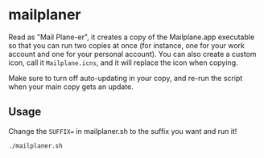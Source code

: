 # mailplaner

Read as "Mail Plane-er", it creates a copy of the Mailplane.app executable so
that you can run two copies at once (for instance, one for your work account
and one for your personal account). You can also create a custom icon, call it
`Mailplane.icns`, and it will replace the icon when copying.

Make sure to turn off auto-updating in your copy, and re-run the script when
your main copy gets an update.

## Usage

Change the `SUFFIX=` in mailplaner.sh to the suffix you want and run it!

    ./mailplaner.sh
